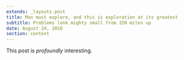 ```yaml
---
extends: _layouts.post
title: Man must explore, and this is exploration at its greatest
subtitle: Problems look mighty small from 150 miles up
date: August 24, 2018
section: content
---
```


This post is *profoundly* interesting.
